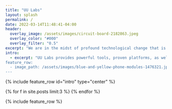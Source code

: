 ```yaml
---
title: "UU Labs"
layout: splash
permalink: /
date: 2022-03-14T11:48:41-04:00
header:
  overlay_image: /assets/images/circuit-board-2182863.jpeg
  overlay_color: "#000"
  overlay_filter: "0.5"
excerpt: "We are in the midst of profound technological change that is transforming e-commerce, manufacturing, and industrial supply."
intro: 
  - excerpt: "UU Labs provides powerful tools, proven platforms, as well as custom development that leverage recent advances in artificial intelligence, IOT, cloud architecture, robotics, and more. We help more businesses realize new opportunities, reinvent themselves, or simply operate with greater efficiency.'
feature_row:
  - image_path: /assets/images/blue-and-yellow-phone-modules-1476321.jpeg
---
```

{% include feature_row id="intro" type="center" %}
<div class="feature__wrapper">

  {% for f in site.posts limit:3 %}
     <!-- can stay the same as the current feature_row include -->
  {% endfor %}
</div>
{% include feature_row  %}